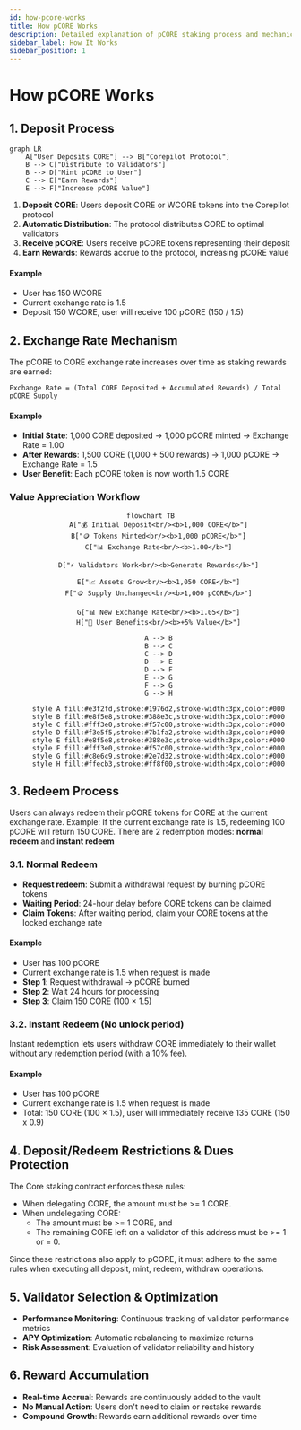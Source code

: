 ```yaml
---
id: how-pcore-works
title: How pCORE Works
description: Detailed explanation of pCORE staking process and mechanics
sidebar_label: How It Works
sidebar_position: 1
---
```


# How pCORE Works

## 1. Deposit Process

```mermaid
graph LR
    A["User Deposits CORE"] --> B["Corepilot Protocol"]
    B --> C["Distribute to Validators"]
    B --> D["Mint pCORE to User"]
    C --> E["Earn Rewards"]
    E --> F["Increase pCORE Value"]
```

1. **Deposit CORE**: Users deposit CORE or WCORE tokens into the Corepilot protocol
2. **Automatic Distribution**: The protocol distributes CORE to optimal validators
3. **Receive pCORE**: Users receive pCORE tokens representing their deposit
4. **Earn Rewards**: Rewards accrue to the protocol, increasing pCORE value

#### Example

- User has 150 WCORE
- Current exchange rate is 1.5
- Deposit 150 WCORE, user will receive 100 pCORE (150 / 1.5)

## 2. Exchange Rate Mechanism

The pCORE to CORE exchange rate increases over time as staking rewards are earned:

```
Exchange Rate = (Total CORE Deposited + Accumulated Rewards) / Total pCORE Supply
```

#### Example

- **Initial State**: 1,000 CORE deposited → 1,000 pCORE minted → Exchange Rate = 1.00
- **After Rewards**: 1,500 CORE (1,000 + 500 rewards) → 1,000 pCORE → Exchange Rate = 1.5
- **User Benefit**: Each pCORE token is now worth 1.5 CORE

### Value Appreciation Workflow

<div align="center">

```mermaid
flowchart TB
    A["💰 Initial Deposit<br/><b>1,000 CORE</b>"]
    B["🪙 Tokens Minted<br/><b>1,000 pCORE</b>"]
    C["📊 Exchange Rate<br/><b>1.00</b>"]

    D["⚡ Validators Work<br/><b>Generate Rewards</b>"]

    E["📈 Assets Grow<br/><b>1,050 CORE</b>"]
    F["🪙 Supply Unchanged<br/><b>1,000 pCORE</b>"]

    G["📊 New Exchange Rate<br/><b>1.05</b>"]
    H["🎉 User Benefits<br/><b>+5% Value</b>"]

    A --> B
    B --> C
    C --> D
    D --> E
    D --> F
    E --> G
    F --> G
    G --> H

    style A fill:#e3f2fd,stroke:#1976d2,stroke-width:3px,color:#000
    style B fill:#e8f5e8,stroke:#388e3c,stroke-width:3px,color:#000
    style C fill:#fff3e0,stroke:#f57c00,stroke-width:3px,color:#000
    style D fill:#f3e5f5,stroke:#7b1fa2,stroke-width:3px,color:#000
    style E fill:#e8f5e8,stroke:#388e3c,stroke-width:3px,color:#000
    style F fill:#fff3e0,stroke:#f57c00,stroke-width:3px,color:#000
    style G fill:#c8e6c9,stroke:#2e7d32,stroke-width:4px,color:#000
    style H fill:#ffecb3,stroke:#ff8f00,stroke-width:4px,color:#000
```

</div>

## 3. Redeem Process

Users can always redeem their pCORE tokens for CORE at the current exchange rate. Example: If the current exchange rate is 1.5, redeeming 100 pCORE will return 150 CORE. There are 2 redemption modes: **normal redeem** and **instant redeem**

### 3.1. Normal Redeem

- **Request redeem**: Submit a withdrawal request by burning pCORE tokens
- **Waiting Period**: 24-hour delay before CORE tokens can be claimed
- **Claim Tokens**: After waiting period, claim your CORE tokens at the locked exchange rate

#### Example

- User has 100 pCORE
- Current exchange rate is 1.5 when request is made
- **Step 1**: Request withdrawal → pCORE burned
- **Step 2**: Wait 24 hours for processing
- **Step 3**: Claim 150 CORE (100 × 1.5)

### 3.2. Instant Redeem (No unlock period)

Instant redemption lets users withdraw CORE immediately to their wallet without any redemption period (with a 10% fee).

#### Example

- User has 100 pCORE
- Current exchange rate is 1.5 when request is made
- Total: 150 CORE (100 × 1.5), user will immediately receive 135 CORE (150 x 0.9)

## 4. Deposit/Redeem Restrictions & Dues Protection

The Core staking contract enforces these rules:

- When delegating CORE, the amount must be >= 1 CORE.
- When undelegating CORE:
  - The amount must be >= 1 CORE, and
  - The remaining CORE left on a validator of this address must be >= 1 or = 0.

Since these restrictions also apply to pCORE, it must adhere to the same rules when executing all deposit, mint, redeem, withdraw operations.

## 5. Validator Selection & Optimization

- **Performance Monitoring**: Continuous tracking of validator performance metrics
- **APY Optimization**: Automatic rebalancing to maximize returns
- **Risk Assessment**: Evaluation of validator reliability and history

## 6. Reward Accumulation

- **Real-time Accrual**: Rewards are continuously added to the vault
- **No Manual Action**: Users don't need to claim or restake rewards
- **Compound Growth**: Rewards earn additional rewards over time
